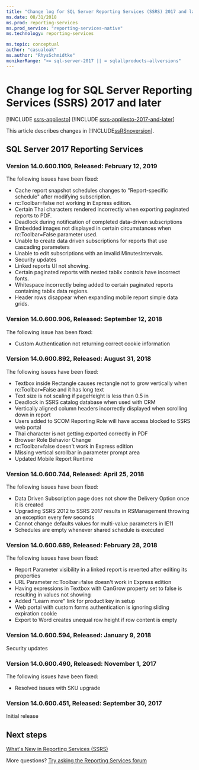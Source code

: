 ```yaml
---
title: "Change log for SQL Server Reporting Services (SSRS) 2017 and later | Microsoft Docs"
ms.date: 08/31/2018
ms.prod: reporting-services
ms.prod_service: "reporting-services-native"
ms.technology: reporting-services

ms.topic: conceptual
author: "casualoak"
ms.author: "RhysSchmidtke"
monikerRange: ">= sql-server-2017 || = sqlallproducts-allversions"
---
```

# Change log for SQL Server Reporting Services (SSRS) 2017 and later

[!INCLUDE [ssrs-appliesto](../includes/ssrs-appliesto.md)] [!INCLUDE [ssrs-appliesto-2017-and-later](../includes/ssrs-appliesto-2017-and-later.md)] 

This article describes changes in [!INCLUDE[ssRSnoversion](../includes/ssrsnoversion-md.md)]. 

## SQL Server 2017 Reporting Services 

### Version 14.0.600.1109, Released: February 12, 2019

The following issues have been fixed:

 - Cache report snapshot schedules changes to "Report-specific schedule" after modifying subscription.
 - rc:Toolbar=false not working in Express edition.
 - Certain Thai characters rendered incorrectly when exporting paginated reports to PDF.
 - Deadlock during notification of completed data-driven subscriptions
 - Embedded images not displayed in certain circumstances when rc:Toolbar=False parameter used.
 - Unable to create data driven subscriptions for reports that use cascading parameters
 - Unable to edit subscriptions with an invalid MinutesIntervals.
 - Security updates
 - Linked reports UI not showing.
 - Certain paginated reports with nested tablix controls have incorrect fonts.
 - Whitespace incorrectly being added to certain paginated reports containing tablix data regions.
 - Header rows disappear when expanding mobile report simple data grids.

### Version 14.0.600.906, Released: September 12, 2018

The following issue has been fixed:

- Custom Authentication not returning correct cookie information

### Version 14.0.600.892, Released: August 31, 2018

The following issues have been fixed:

- Textbox inside Rectangle causes rectangle not to grow vertically when rc:Toolbar=False and it has long text 
- Text size is not scaling if pageHeight is less than 0.5 in 
- Deadlock in SSRS catalog database when used with CRM 
- Vertically aligned column headers incorrectly displayed when scrolling down in report 
- Users added to SCOM Reporting Role will have access blocked to SSRS web portal 
- Thai character is not getting exported correctly in PDF 
- Browser Role Behavior Change 
- rc:Toolbar=false doesn't work in Express edition 
- Missing vertical scrollbar in parameter prompt area 
- Updated Mobile Report Runtime 

### Version 14.0.600.744, Released: April 25, 2018 

The following issues have been fixed:

- Data Driven Subscription page does not show the Delivery Option once it is created
- Upgrading SSRS 2012 to SSRS 2017 results in RSManagement throwing an exception every few seconds
- Cannot change defaults values for multi-value parameters in IE11
- Schedules are empty whenever shared schedule is executed

### Version 14.0.600.689, Released: February 28, 2018

The following issues have been fixed:

- Report Parameter visibility in a linked report is reverted after editing its properties
- URL Parameter rc:Toolbar=false doesn't work in Express edition
- Having expressions in Textbox with CanGrow property set to false is resulting in values not showing
- Added "Learn more" link for product key in setup
- Web portal with custom forms authentication is ignoring sliding expiration cookie
- Export to Word creates unequal row height if row content is empty

### Version 14.0.600.594, Released: January 9, 2018

Security updates

### Version 14.0.600.490, Released: November 1, 2017

The following issues have been fixed:

- Resolved issues with SKU upgrade

### Version 14.0.600.451, Released: September 30, 2017 

Initial release

## Next steps

[What's New in Reporting Services (SSRS)](what-s-new-in-sql-server-reporting-services-ssrs.md)   

More questions? [Try asking the Reporting Services forum](https://go.microsoft.com/fwlink/?LinkId=620231)
